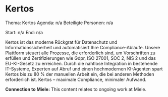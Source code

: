 # Kertos
Thema: Kertos
Agenda: n/a
Beteiligte Personen: n/a

Start: n/a
End: n/a

Kertos ist das moderne Rückgrat für Datenschutz und Informationssicherheit und automatisiert Ihre Compliance-Abläufe. Unsere Plattform steuert alle Prozesse, die erforderlich sind, um Vorschriften zu erfüllen und Zertifizierungen wie Gdpr, ISO 27001, SOC 2, NIS 2 und das EU-KI-Gesetz zu erreichen. Durch die nahtlose Integration in bestehende IT-Systeme, Experten auf Abruf und einen hochmodernen KI-Agenten spart Kertos bis zu 80 % der manuellen Arbeit ein, die bei anderen Methoden erforderlich ist. Kertos – maximale Compliance, minimaler Aufwand.

**Connection to Miele:** This content relates to ongoing work at Miele.
